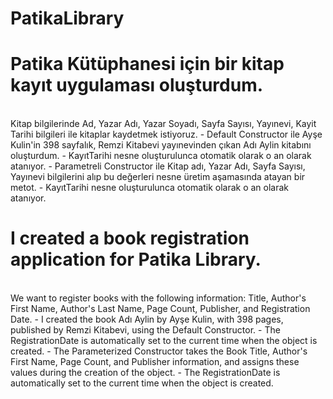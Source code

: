 # PatikaLibrary

# Patika Kütüphanesi için bir kitap kayıt uygulaması oluşturdum. 
<br>
Kitap bilgilerinde Ad, Yazar Adı, Yazar Soyadı, Sayfa Sayısı, Yayınevi, Kayit Tarihi bilgileri ile kitaplar kaydetmek istiyoruz.
- Default Constructor ile Ayşe Kulin'in 398 sayfalık, Remzi Kitabevi yayınevinden çıkan Adı Aylin kitabını oluşturdum.
- KayıtTarihi nesne oluşturulunca otomatik olarak o an olarak atanıyor.
- Parametreli Constructor ile Kitap adı, Yazar Adı, Sayfa Sayısı, Yayınevi bilgilerini alıp bu değerleri nesne üretim aşamasında atayan bir metot.
- KayıtTarihi nesne oluşturulunca otomatik olarak o an olarak atanıyor.

# I created a book registration application for Patika Library.
<br>
We want to register books with the following information: Title, Author's First Name, Author's Last Name, Page Count, Publisher, and Registration Date.
- I created the book Adı Aylin by Ayşe Kulin, with 398 pages, published by Remzi Kitabevi, using the Default Constructor.
- The RegistrationDate is automatically set to the current time when the object is created.
- The Parameterized Constructor takes the Book Title, Author's First Name, Page Count, and Publisher information, and assigns these values during the creation of the object.
- The RegistrationDate is automatically set to the current time when the object is created.

